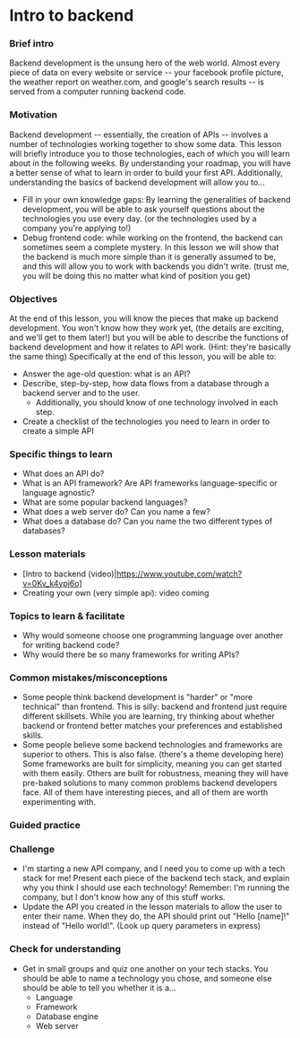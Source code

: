 # Intro to backend

### Brief intro

Backend development is the unsung hero of the web world. Almost every piece of data on every website or service -- your facebook profile picture, the weather report on weather.com, and google's search results -- is served from a computer running backend code.


### Motivation

Backend development -- essentially, the creation of APIs -- involves a number of technologies working together to show some data. This lesson will briefly introduce you to those technologies, each of which you will learn about in the following weeks. By understanding your roadmap, you will have a better sense of what to learn in order to build your first API. Additionally, understanding the basics of backend development will allow you to...

* Fill in your own knowledge gaps: By learning the generalities of backend development, you will be able to ask yourself questions about the technologies you use every day. (or the technologies used by a company you're applying to!)
* Debug frontend code: while working on the frontend, the backend can sometimes seem a complete mystery. In this lesson we will show that the backend is much more simple than it is generally assumed to be, and this will allow you to work with backends you didn't write. (trust me, you will be doing this no matter what kind of position you get)

### Objectives

At the end of this lesson, you will know the pieces that make up backend development. You won't know how they work yet, (the details are exciting, and we'll get to them later!) but you will be able to describe the functions of backend development and how it relates to API work. (Hint: they're basically the same thing) Specifically at the end of this lesson, you will be able to:

* Answer the age-old question: what is an API?
* Describe, step-by-step, how data flows from a database through a backend server and to the user.
    * Additionally, you should know of one technology involved in each step.
* Create a checklist of the technologies you need to learn in order to create a simple API

### Specific things to learn

* What does an API do?
* What is an API framework? Are API frameworks language-specific or language agnostic?
* What are some popular backend languages?
* What does a web server do? Can you name a few?
* What does a database do? Can you name the two different types of databases?

### Lesson materials

* [Intro to backend (video)|https://www.youtube.com/watch?v=0Kv_k4ypj6o]
* Creating your own (very simple api): video coming

### Topics to learn & facilitate

* Why would someone choose one programming language over another for writing backend code?
* Why would there be so many frameworks for writing APIs?

### Common mistakes/misconceptions

* Some people think backend development is "harder" or "more technical" than frontend. This is silly: backend and frontend just require different skillsets. While you are learning, try thinking about whether backend or frontend better matches your preferences and established skills.
* Some people believe some backend technologies and frameworks are superior to others. This is also false. (there's a theme developing here) Some frameworks are built for simplicity, meaning you can get started with them easily. Others are built for robustness, meaning they will have pre-baked solutions to many common problems backend developers face. All of them have interesting pieces, and all of them are worth experimenting with.

### Guided practice


### Challenge
* I'm starting a new API company, and I need you to come up with a tech stack for me! Present each piece of the backend tech stack, and explain why you think I should use each technology! Remember: I'm running the company, but I don't know how any of this stuff works.
* Update the API you created in the lesson materials to allow the user to enter their name. When they do, the API should print out "Hello [name]!" instead of "Hello world!". (Look up query parameters in express)

### Check for understanding
* Get in small groups and quiz one another on your tech stacks. You should be able to name a technology you chose, and someone else should be able to tell you whether it is a...
    * Language
    * Framework
    * Database engine
    * Web server
